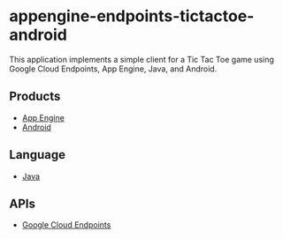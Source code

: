 appengine-endpoints-tictactoe-android
=====================================

This application implements a simple client for a Tic Tac Toe game using
Google Cloud Endpoints, App Engine, Java, and Android.

## Products
- [App Engine][1]
- [Android][2]

## Language
- [Java][3]

## APIs
- [Google Cloud Endpoints][4]


[1]: https://developers.google.com/appengine
[2]: http://developer.android.com/index.html
[3]: http://java.com/en/
[4]: https://developers.google.com/appengine/docs/java/endpoints/
